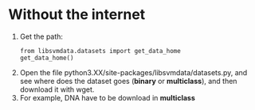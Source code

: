 # Without the internet

1. Get the path:
   ```
   from libsvmdata.datasets import get_data_home
   get_data_home()
   ```
2. Open the file python3.XX/site-packages/libsvmdata/datasets.py, and see where does the dataset goes (**binary** or **multiclass**), and then download it with wget.
2. For example, DNA have to be download in **multiclass**
   
